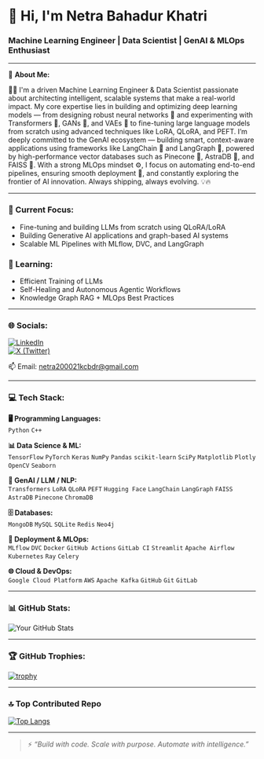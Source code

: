 # 👋 Hi, I'm Netra Bahadur Khatri

### Machine Learning Engineer | Data Scientist | GenAI & MLOps Enthusiast

---

💫 **About Me:**

👨‍💻 I'm a driven Machine Learning Engineer & Data Scientist passionate about architecting intelligent, scalable systems that make a real-world impact.
My core expertise lies in building and optimizing deep learning models — from designing robust neural networks 🧠 and experimenting with Transformers 🤖, GANs 🎨, and VAEs 🔄 to fine-tuning large language models from scratch using advanced techniques like LoRA, QLoRA, and PEFT.
I’m deeply committed to the GenAI ecosystem — building smart, context-aware applications using frameworks like LangChain 🦜 and LangGraph 🔁, powered by high-performance vector databases such as Pinecone 🌲, AstraDB 🌌, and FAISS 🧠.
With a strong MLOps mindset ⚙️, I focus on automating end-to-end pipelines, ensuring smooth deployment 🚀, and constantly exploring the frontier of AI innovation. Always shipping, always evolving. 💡🔥

---

### 🔭 Current Focus:
- Fine-tuning and building LLMs from scratch using QLoRA/LoRA
- Building Generative AI applications and graph-based AI systems
- Scalable ML Pipelines with MLflow, DVC, and LangGraph

### 🌱 Learning:
- Efficient Training of LLMs
- Self-Healing and Autonomous Agentic Workflows
- Knowledge Graph RAG + MLOps Best Practices

---

### 🌐 Socials:
[![LinkedIn](https://img.shields.io/badge/-LinkedIn-blue?style=flat-square&logo=linkedin&logoColor=white)](https://www.linkedin.com/in/netrakc/)  
[![X (Twitter)](https://img.shields.io/badge/-Twitter-black?style=flat-square&logo=twitter)](https://twitter.com/yourprofile)  

📫 Email: netra200021kcbdr@gmail.com

---

### 💻 Tech Stack:

**🖥️ Programming Languages:**  
`Python` `C++`

**📊 Data Science & ML:**  
`TensorFlow` `PyTorch` `Keras` `NumPy` `Pandas` `scikit-learn` `SciPy` `Matplotlib` `Plotly` `OpenCV` `Seaborn`

**🧠 GenAI / LLM / NLP:**  
`Transformers` `LoRA` `QLoRA` `PEFT` `Hugging Face` `LangChain` `LangGraph` `FAISS` `AstraDB` `Pinecone` `ChromaDB`

**🗄️ Databases:**  
`MongoDB` `MySQL` `SQLite` `Redis` `Neo4j`

**🚀 Deployment & MLOps:**  
`MLflow` `DVC` `Docker` `GitHub Actions` `GitLab CI` `Streamlit` `Apache Airflow` `Kubernetes` `Ray` `Celery`

**🌐 Cloud & DevOps:**  
`Google Cloud Platform` `AWS` `Apache Kafka` `GitHub` `Git` `GitLab`

---

### 📊 GitHub Stats:
![Your GitHub Stats](https://github-readme-stats.vercel.app/api?username=netra212&show_icons=true&theme=tokyonight&count_private=true)

---

### 🏆 GitHub Trophies:
[![trophy](https://github-profile-trophy.vercel.app/?username=netra212&theme=onedark)](https://github.com/ryo-ma/github-profile-trophy)

---

### 🔝 Top Contributed Repo
[![Top Langs](https://github-readme-stats.vercel.app/api/top-langs/?username=yourusername&layout=compact&theme=tokyonight)](https://github.com/yourusername)

---

> ⚡ *“Build with code. Scale with purpose. Automate with intelligence.”*

